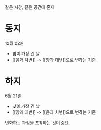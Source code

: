 같은 시간, 같은 공간에 존재


# 동지
12월 22일
- 밤이 가장 긴 날
- [[음과 차변]] -> [[양과 대변]]으로 변하는 기준
# 하지
6월 21일
- 낮이 가장 긴 날
- [[양과 대변]] -> [[음과 차변]]으로 변하는 기준

변화하는 과정을 포착하는 것이 중요